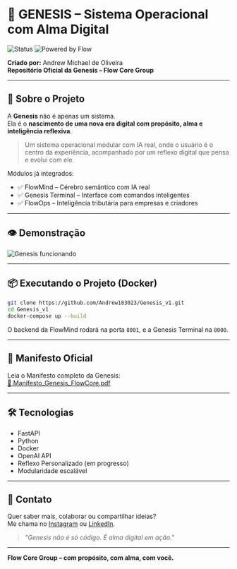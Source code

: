 # 🌱 GENESIS – Sistema Operacional com Alma Digital

![Status](https://img.shields.io/badge/status-em%20desenvolvimento-blue)
![Powered by Flow](https://img.shields.io/badge/flow-inteligente-green)

**Criado por:** Andrew Michael de Oliveira  
**Repositório Oficial da Genesis – Flow Core Group**

---

## 🚀 Sobre o Projeto

A **Genesis** não é apenas um sistema.  
Ela é o **nascimento de uma nova era digital com propósito, alma e inteligência reflexiva**.

> Um sistema operacional modular com IA real, onde o usuário é o centro da experiência, acompanhado por um reflexo digital que pensa e evolui com ele.

Módulos já integrados:

- ✅ FlowMind – Cérebro semântico com IA real
- ✅ Genesis Terminal – Interface com comandos inteligentes
- ✅ FlowOps – Inteligência tributária para empresas e criadores

---

## 👁️ Demonstração

![Genesis funcionando](https://media.giphy.com/media/v1.Y2lkPTc5MGI3NjExNnEyM2FwdTk4czk2OWJ3Z2ljOHJmeWZ6Zm82Y21mdDJiNTkybHR0YyZlcD12MV9naWZzX3NlYXJjaCZjdD1n/Cchzk3eFrZhduwmHHh/giphy.gif)

---

## 📦 Executando o Projeto (Docker)

```bash
git clone https://github.com/Andrew183023/Genesis_v1.git
cd Genesis_v1
docker-compose up --build
```

O backend da FlowMind rodará na porta `8001`, e a Genesis Terminal na `8000`.

---

## 📜 Manifesto Oficial

Leia o Manifesto completo da Genesis:  
[📄 Manifesto_Genesis_FlowCore.pdf](./Manifesto_Genesis_FlowCore.pdf)

---

## 🛠️ Tecnologias

- FastAPI
- Python
- Docker
- OpenAI API
- Reflexo Personalizado (em progresso)
- Modularidade escalável

---

## 🤝 Contato

Quer saber mais, colaborar ou compartilhar ideias?  
Me chama no [Instagram](https://instagram.com/seu_insta_aqui) ou [LinkedIn](https://linkedin.com/in/seu_linkedin).

> *"Genesis não é só código. É alma digital em ação."*

---

**Flow Core Group – com propósito, com alma, com você.**
